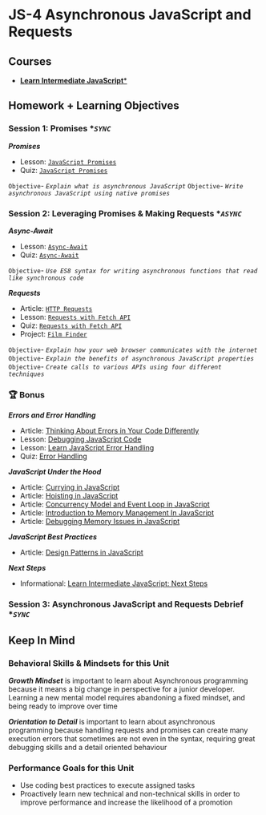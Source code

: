 # JS-4 Asynchronous JavaScript and Requests

## Courses

- [**Learn Intermediate JavaScript***](https://www.codecademy.com/learn/learn-intermediate-javascript)

## Homework + Learning Objectives

### Session 1: Promises **`SYNC`*

***Promises***

- Lesson: [`JavaScript Promises`](https://www.codecademy.com/courses/learn-intermediate-javascript/lessons/promises/resume)
- Quiz: [`JavaScript Promises`](https://www.codecademy.com/courses/learn-intermediate-javascript/quizzes/js-promises)

`Objective`- *`Explain what is asynchronous JavaScript`*
`Objective`- *`Write asynchronous JavaScript using native promises`*

### Session 2: Leveraging Promises & Making Requests **`ASYNC`*

***Async-Await***

- Lesson: [`Async-Await`](https://www.codecademy.com/courses/learn-intermediate-javascript/lessons/async-await/resume)
- Quiz: [`Async-Await`](https://www.codecademy.com/courses/learn-intermediate-javascript/quizzes/async-await-quiz)

`Objective`- *`Use ES8 syntax for writing asynchronous functions that read like synchronous code`*

***Requests***

- Article: [`HTTP Requests`](https://www.codecademy.com/courses/learn-intermediate-javascript/articles/http-requests)
- Lesson: [`Requests with Fetch API`](https://www.codecademy.com/courses/learn-intermediate-javascript/lessons/js-requests-with-fetch-api/resume)
- Quiz: [`Requests with Fetch API`](https://www.codecademy.com/courses/learn-intermediate-javascript/quizzes/js-requests-with-fetch-api-quiz)
- Project: [`Film Finder`](https://www.codecademy.com/courses/learn-intermediate-javascript/projects/js-film-finder)

`Objective`- *`Explain how your web browser communicates with the internet`*
`Objective`- *`Explain the benefits of asynchronous JavaScript properties`*
`Objective`- *`Create calls to various APIs using four different techniques`*

### 🏆 Bonus

***Errors and Error Handling***

- Article: [Thinking About Errors in Your Code Differently](https://www.codecademy.com/courses/learn-intermediate-javascript/articles/thinking-about-errors-in-your-code-differently)
- Lesson: [Debugging JavaScript Code](https://www.codecademy.com/courses/learn-intermediate-javascript/lessons/debugging-code/resume)
- Lesson: [Learn JavaScript Error Handling](https://www.codecademy.com/courses/learn-intermediate-javascript/lessons/error-handling/resume)
- Quiz: [Error Handling](https://www.codecademy.com/courses/learn-intermediate-javascript/quizzes/error-handling-quiz)

***JavaScript Under the Hood***

- Article: [Currying in JavaScript](https://www.codecademy.com/courses/learn-intermediate-javascript/articles/javascript-currying)
- Article: [Hoisting in JavaScript](https://www.codecademy.com/courses/learn-intermediate-javascript/articles/javascript-hoisting)
- Article: [Concurrency Model and Event Loop in JavaScript](https://www.codecademy.com/courses/learn-intermediate-javascript/articles/javascript-concurrency-model-and-event-loop)
- Article: [Introduction to Memory Management In JavaScript](https://www.codecademy.com/courses/learn-intermediate-javascript/articles/javascript-intro-to-memory-management)
- Article: [Debugging Memory Issues in JavaScript](https://www.codecademy.com/courses/learn-intermediate-javascript/articles/javascript-debugging-memory-issues)

***JavaScript Best Practices***

- Article: [Design Patterns in JavaScript](https://www.codecademy.com/courses/learn-intermediate-javascript/articles/javascript-design-patterns)

***Next Steps***

- Informational: [Learn Intermediate JavaScript: Next Steps](https://www.codecademy.com/courses/learn-intermediate-javascript/informationals/learn-intermediate-javascript-next-steps)

### Session 3: Asynchronous JavaScript and Requests Debrief **`SYNC`*

## Keep In Mind

### Behavioral Skills & Mindsets for this Unit

***Growth Mindset*** is important to learn about Asynchronous programming because it means a big change in perspective for a junior developer. Learning a new mental model requires abandoning a fixed mindset, and being ready to improve over time

***Orientation to Detail*** is important to learn about asynchronous programming because handling requests and promises can create many execution errors that sometimes are not even in the syntax, requiring great debugging skills and a detail oriented behaviour

### Performance Goals for this Unit

- Use coding best practices to execute assigned tasks
- Proactively learn new technical and non-technical skills in order to improve performance and increase the likelihood of a promotion
